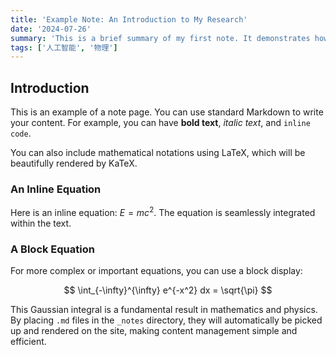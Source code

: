 ```yaml
---
title: 'Example Note: An Introduction to My Research'
date: '2024-07-26'
summary: 'This is a brief summary of my first note. It demonstrates how Markdown and LaTeX can be used to create rich content.'
tags: ['人工智能', '物理']
---
```


## Introduction

This is an example of a note page. You can use standard Markdown to write your content. For example, you can have **bold text**, *italic text*, and `inline code`.

You can also include mathematical notations using LaTeX, which will be beautifully rendered by KaTeX.

### An Inline Equation

Here is an inline equation: $E = mc^2$. The equation is seamlessly integrated within the text.

### A Block Equation

For more complex or important equations, you can use a block display:

$$
\int_{-\infty}^{\infty} e^{-x^2} dx = \sqrt{\pi}
$$

This Gaussian integral is a fundamental result in mathematics and physics. By placing `.md` files in the `_notes` directory, they will automatically be picked up and rendered on the site, making content management simple and efficient. 